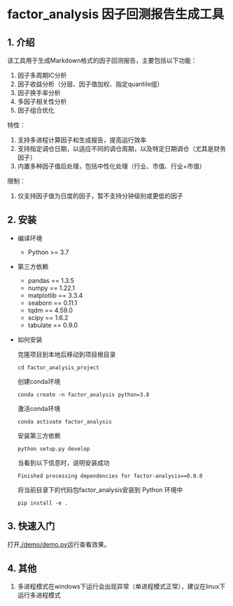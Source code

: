 # factor_analysis 因子回测报告生成工具

## 1. 介绍
该工具用于生成Markdown格式的因子回测报告，主要包括以下功能：
1. 因子多周期IC分析
2. 因子收益分析（分层、因子值加权、指定quantile组）
3. 因子换手率分析
4. 多因子相关性分析
5. 因子组合优化

特性：
1. 支持多进程计算因子和生成报告，提高运行效率
2. 支持指定调仓日期，以适应不同的调仓周期，以及特定日期调仓（尤其是财务因子）
3. 内置多种因子值后处理，包括中性化处理（行业、市值、行业+市值）

限制：
1. 仅支持因子值为日度的因子，暂不支持分钟级别或更低的因子


## 2. 安装
- 编译环境
    - Python >= 3.7

- 第三方依赖
    - pandas == 1.3.5
    - numpy == 1.22.1
    - matplotlib == 3.3.4
    - seaborn == 0.11.1
    - tqdm == 4.59.0
    - scipy == 1.6.2
    - tabulate == 0.9.0

- 如何安装

    克隆项目到本地后移动到项目根目录
    ```shell
    cd factor_analysis_project
    ```
    创建conda环境
    ```shell
    conda create -n factor_analysis python=3.8
    ```
    激活conda环境
    ```shell
    conda activate factor_analysis
    ```
    安装第三方依赖
    ```shell
    python setup.py develop
    ```
    当看到以下信息时，说明安装成功
    ```shell
    Finished processing dependencies for factor-analysis==0.0.0
    ```
    将当前目录下的代码包factor_analysis安装到 Python 环境中
    ```shell
    pip install -e .
    ```

## 3. 快速入门

打开[./demo/demo.py](./demo/demo.py)运行查看效果。

## 4. 其他

1. 多进程模式在windows下运行会出现异常（单进程模式正常），建议在linux下运行多进程模式


